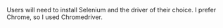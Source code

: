 Users will need to install Selenium and the driver of their choice. I prefer Chrome, so I used Chromedriver.
